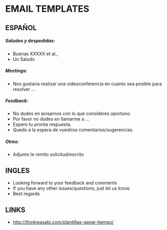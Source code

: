 # EMAIL TEMPLATES


## ESPAÑOL

##### Saludos y despedidas:

* Buenas XXXXX et al.,
* Un Saludo

##### Meetings:

* Nos gustaría realizar una videoconferencia en cuanto sea posible para resolver ...

##### Feedback:

* No dudes en avisarnos con lo que consideres oportuno.
* Por favor no dudes en llamarme a ...
* Espero tu pronta respuesta.
* Quedo a la espera de vuestros comentarios/sugerencias.

##### Otros:

* Adjunto le remito solicitud/escrito

## INGLES


* Looking forward to your feedback and comments
* If you have any other issues/questions, just let us know.
* Best regards


## LINKS

* http://thinkwasabi.com/plantillas-ganar-tiempo/
